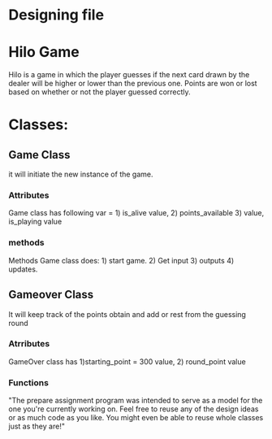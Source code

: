 # Designing file
# Hilo Game

Hilo is a game in which the player guesses if the next card drawn by the dealer will be higher or lower than the previous one. Points are won or lost based on whether or not the player guessed correctly.

# Classes:

## Game Class
 it will initiate the new instance of the game. 

### Attributes
Game class has following var = 1) is_alive value,  2) points_available 3) value, is_playing value
  
### methods 
Methods Game class does: 1) start game. 2) Get input 3) outputs 4) updates. 

## Gameover Class 
 It will keep track of the points obtain and add or rest  from the guessing round

 ### Atrributes 
 GameOver class has 1)starting_point = 300 value, 2) round_point value
 ### Functions
 "The prepare assignment program was intended to serve as a model for the one you're currently working on. Feel free to reuse any of the design ideas or as much code as you like. You might even be able to reuse whole classes just as they are!"
  


 